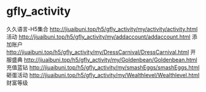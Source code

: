 # gfly_activity
久久语言-H5集合
http://jiuaibuni.top/h5/gfly_activity/my/activity/activity.html   活动
http://jiuaibuni.top/h5/gfly_activity/my/addaccount/addaccount.html   添加账户
http://jiuaibuni.top/h5/gfly_activity/my/DressCarnival/DressCarnival.html   开服盛典
http://jiuaibuni.top/h5/gfly_activity/my/Goldenbean/Goldenbean.html   充值蓝钻
http://jiuaibuni.top/h5/gfly_activity/my/smashEggs/smashEggs.html   砸蛋活动
http://jiuaibuni.top/h5/gfly_activity/my/Wealthlevel/Wealthlevel.html   财富等级

